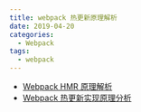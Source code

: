 ```yaml
---
title: webpack 热更新原理解析
date: 2019-04-20
categories:
  - Webpack
tags:
  - webpack
---
```


- [Webpack HMR 原理解析](https://zhuanlan.zhihu.com/p/30669007)
- [Webpack 热更新实现原理分析](https://zhuanlan.zhihu.com/p/30623057)
